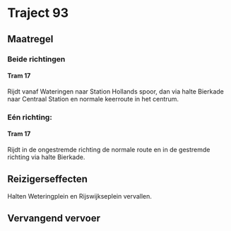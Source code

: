 # Traject 93
## Maatregel
### Beide richtingen

#### Tram 17
Rijdt vanaf Wateringen naar Station Hollands spoor, dan via halte Bierkade naar Centraal Station en normale keerroute in het centrum.

### Eén richting:

#### Tram 17
Rijdt in de ongestremde richting de normale route en in de gestremde richting via halte Bierkade.

## Reizigerseffecten
Halten Weteringplein en Rijswijkseplein vervallen.

## Vervangend vervoer
